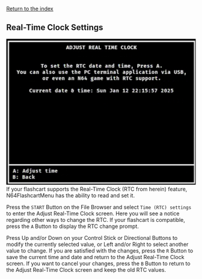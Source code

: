 [Return to the index](./00_index.md)
## Real-Time Clock Settings

![RTC information](./images/rtc-information.png "RTC Information")  
If your flashcart supports the Real-Time Clock (RTC from herein) feature, N64FlashcartMenu has the ability to read and set it.

Press the `START` Button on the File Browser and select `Time (RTC) settings` to enter the Adjust Real-Time Clock screen. Here you will see a notice regarding other ways to change the RTC. If your flashcart is compatible, press the `A` Button to display the RTC change prompt.

Press Up and/or Down on your Control Stick or Directional Buttons to modify the currently selected value, or Left and/or Right to select another value to change. If you are satisfied with the changes, press the `R` Button to save the current time and date and return to the Adjust Real-Time Clock screen. If you want to cancel your changes, press the `B` Button to return to the Adjust Real-Time Clock screen and keep the old RTC values.
